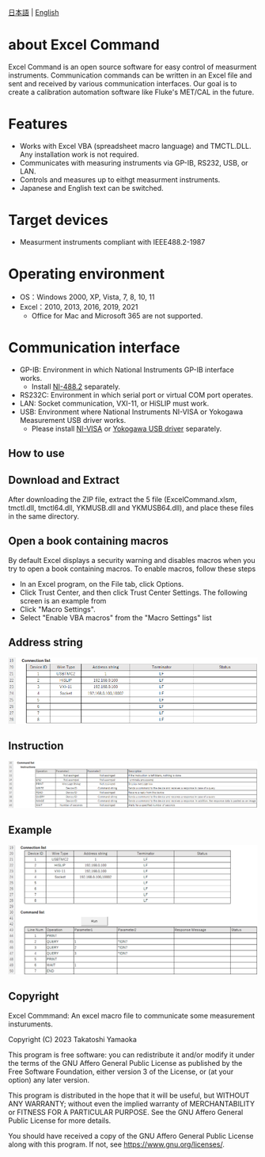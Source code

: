 [日本語](README.ja.md) | [English](README.md)

# about Excel Command
Excel Command is an open source software for easy control of measurment instruments. 
Communication commands can be written in an Excel file and sent and received by various communication interfaces. 
Our goal is to create a calibration automation software like Fluke's MET/CAL in the future.

# Features
- Works with Excel VBA (spreadsheet macro language) and TMCTL.DLL. Any installation work is not required.
- Communicates with measuring instruments via GP-IB, RS232, USB, or LAN.
- Controls and measures up to eithgt measurment instruments.
- Japanese and English text can be switched.

# Target devices
- Measurment instruments compliant with IEEE488.2-1987

# Operating environment
- OS：Windows 2000, XP, Vista, 7, 8, 10, 11
- Excel：2010, 2013, 2016, 2019, 2021
  - Office for Mac and Microsoft 365 are not supported.

# Communication interface
- GP-IB: Environment in which National Instruments GP-IB interface works.
  - Install [NI-488.2](https://www.ni.com/ja-jp/support/downloads/drivers/download.ni-488-2.html) separately.
- RS232C: Environment in which serial port or virtual COM port operates.
- LAN: Socket communication, VXI-11, or HiSLIP must work.
- USB: Environment where National Instruments NI-VISA or Yokogawa Measurement USB driver works.
  - Please install [NI-VISA](https://www.ni.com/ja-jp/support/downloads/drivers/download.ni-visa.html) or [Yokogawa USB driver](https://tmi.yokogawa.com/jp/library/documents-downloads/software/usb-drivers/) separately.

## How to use
## Download and Extract
After downloading the ZIP file, extract the 5 file (ExcelCommand.xlsm, tmctl.dll, tmctl64.dll, YKMUSB.dll and YKMUSB64.dll), and place these files in the same directory.

## Open a book containing macros
By default Excel displays a security warning and disables macros when you try to open a book containing macros. To enable macros, follow these steps

- In an Excel program, on the File tab, click Options.
- Click Trust Center, and then click Trust Center Settings. The following screen is an example from
- Click "Macro Settings".
- Select "Enable VBA macros" from the "Macro Settings" list

## Address string
![<img src="docs/101e.png">](docs/101e.png)

## Instruction
![<img src="docs/102e.png">](docs/102e.png)

## Example
![<img src="docs/103e.png">](docs/103e.png)

## Copyright
Excel Commmand: An excel macro file to communicate some measurement insturuments.

Copyright (C) 2023 Takatoshi Yamaoka

This program is free software: you can redistribute it and/or modify
it under the terms of the GNU Affero General Public License as
published by the Free Software Foundation, either version 3 of the
License, or (at your option) any later version.

This program is distributed in the hope that it will be useful,
but WITHOUT ANY WARRANTY; without even the implied warranty of
MERCHANTABILITY or FITNESS FOR A PARTICULAR PURPOSE.  See the
GNU Affero General Public License for more details.

You should have received a copy of the GNU Affero General Public License
along with this program.  If not, see <https://www.gnu.org/licenses/>.
